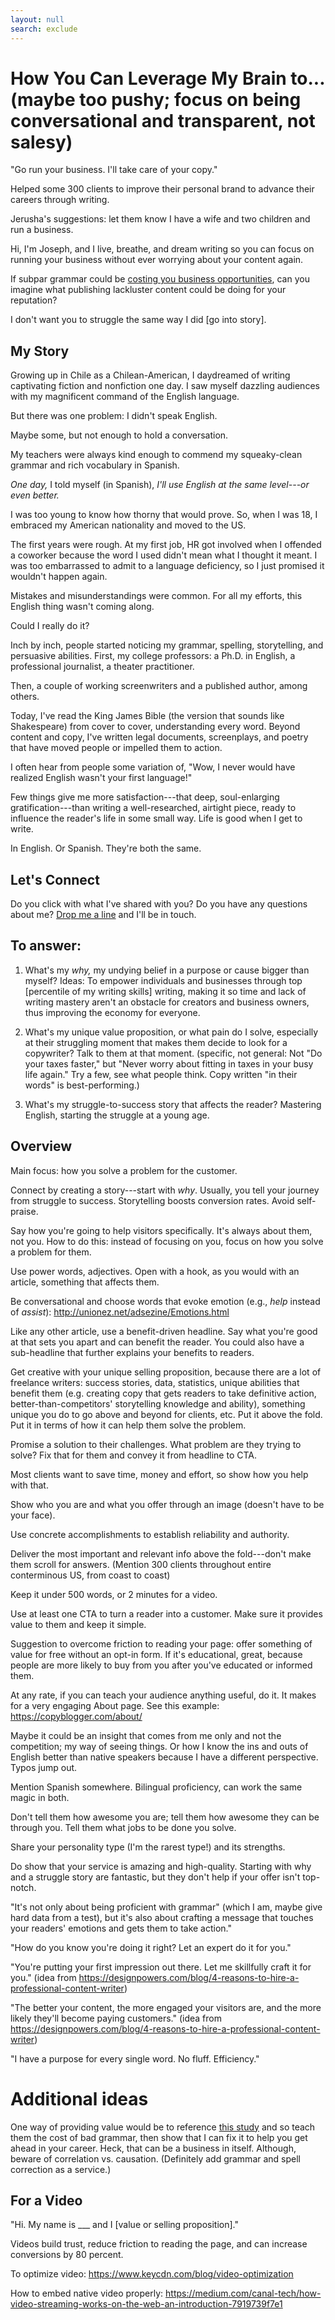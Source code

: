 ```yaml
---
layout: null
search: exclude
---
```



# How You Can Leverage My Brain to... (maybe too pushy; focus on being conversational and transparent, not salesy)

"Go run your business. I'll take care of your copy."

Helped some 300 clients to improve their personal brand to advance their careers through writing.

Jerusha's suggestions: let them know I have a wife and two children and run a business.




Hi, I'm Joseph, and I live, breathe, and dream writing so you can focus on running your business without ever worrying about your content again.

If subpar grammar could be [costing you business opportunities](https://hbr.org/2013/03/good-grammar-should-be-everyon), can you imagine what publishing lackluster content could be doing for your reputation?

I don't want you to struggle the same way I did [go into story].

## My Story

Growing up in Chile as a Chilean-American, I daydreamed of writing captivating fiction and nonfiction one day. I saw myself dazzling audiences with my magnificent command of the English language.

But there was one problem: I didn't speak English.

Maybe some, but not enough to hold a conversation.

My teachers were always kind enough to commend my squeaky-clean grammar and rich vocabulary in Spanish.

*One day,* I told myself (in Spanish), *I'll use English at the same level---or even better.*

I was too young to know how thorny that would prove. So, when I was 18, I embraced my American nationality and moved to the US.

The first years were rough. At my first job, HR got involved when I offended a coworker because the word I used didn't mean what I thought it meant. I was too embarrassed to admit to a language deficiency, so I just promised it wouldn't happen again.

Mistakes and misunderstandings were common. For all my efforts, this English thing wasn't coming along.

Could I really do it?

Inch by inch, people started noticing my grammar, spelling, storytelling, and persuasive abilities. First, my college professors: a Ph.D. in English, a professional journalist, a theater practitioner.

Then, a couple of working screenwriters and a published author, among others.

Today, I've read the King James Bible (the version that sounds like Shakespeare) from cover to cover, understanding every word. Beyond content and copy, I've written legal documents, screenplays, and poetry that have moved people or impelled them to action.

I often hear from people some variation of, "Wow, I never would have realized English wasn't your first language!"

Few things give me more satisfaction---that deep, soul-enlarging gratification---than writing a well-researched, airtight piece, ready to influence the reader's life in some small way. Life is good when I get to write.

In English. Or Spanish. They're both the same.

## Let's Connect

Do you click with what I've shared with you? Do you have any questions about me? [Drop me a line](/contact) and I'll be in touch.







## To answer:

1. What's my *why,* my undying belief in a purpose or cause bigger than myself? Ideas: To empower individuals and businesses through top [percentile of my writing skills] writing, making it so time and lack of writing mastery aren't an obstacle for creators and business owners, thus improving the economy for everyone.

2. What's my unique value proposition, or what pain do I solve, especially at their struggling moment that makes them decide to look for a copywriter? Talk to them at that moment. (specific, not general: Not "Do your taxes faster," but "Never worry about fitting in taxes in your busy life again." Try a few, see what people think. Copy written "in their words" is best-performing.)

3. What's my struggle-to-success story that affects the reader? Mastering English, starting the struggle at a young age.



## Overview

Main focus: how you solve a problem for the customer.

Connect by creating a story---start with *why*. Usually, you tell your journey from struggle to success. Storytelling boosts conversion rates. Avoid self-praise.

Say how you're going to help visitors specifically. It's always about them, not you. How to do this: instead of focusing on you, focus on how you solve a problem for them.

Use power words, adjectives. Open with a hook, as you would with an article, something that affects them.

Be conversational and choose words that evoke emotion (e.g., *help* instead of *assist*): http://unionez.net/adsezine/Emotions.html

Like any other article, use a benefit-driven headline. Say what you're good at that sets you apart and can benefit the reader. You could also have a sub-headline that further explains your benefits to readers.

Get creative with your unique selling proposition, because there are a lot of freelance writers: success stories, data, statistics, unique abilities that benefit them (e.g. creating copy that gets readers to take definitive action, better-than-competitors' storytelling knowledge and ability), something unique you do to go above and beyond for clients, etc. Put it above the fold. Put it in terms of how it can help them solve the problem.

Promise a solution to their challenges. What problem are they trying to solve? Fix that for them and convey it from headline to CTA.

Most clients want to save time, money and effort, so show how you help with that.

Show who you are and what you offer through an image (doesn't have to be your face).

Use concrete accomplishments to establish reliability and authority.

Deliver the most important and relevant info above the fold---don't make them scroll for answers. (Mention 300 clients throughout entire conterminous US, from coast to coast)

Keep it under 500 words, or 2 minutes for a video.

Use at least one CTA to turn a reader into a customer. Make sure it provides value to them and keep it simple.

Suggestion to overcome friction to reading your page: offer something of value for free without an opt-in form. If it's educational, great, because people are more likely to buy from you after you've educated or informed them.

At any rate, if you can teach your audience anything useful, do it. It makes for a very engaging About page. See this example: https://copyblogger.com/about/

Maybe it could be an insight that comes from me only and not the competition; my way of seeing things. Or how I know the ins and outs of English better than native speakers because I have a different perspective. Typos jump out.

Mention Spanish somewhere. Bilingual proficiency, can work the same magic in both.

Don't tell them how awesome you are; tell them how awesome they can be through you. Tell them what jobs to be done you solve.

Share your personality type (I'm the rarest type!) and its strengths.

Do show that your service is amazing and high-quality. Starting with why and a struggle story are fantastic, but they don't help if your offer isn't top-notch.

"It's not only about being proficient with grammar" (which I am, maybe give hard data from a test), but it's also about crafting a message that touches your readers' emotions and gets them to take action."

"How do you know you're doing it right? Let an expert do it for you."

"You're putting your first impression out there. Let me skillfully craft it for you." (idea from https://designpowers.com/blog/4-reasons-to-hire-a-professional-content-writer)

"The better your content, the more engaged your visitors are, and the more likely they'll become paying customers." (idea from https://designpowers.com/blog/4-reasons-to-hire-a-professional-content-writer)

"I have a purpose for every single word. No fluff. Efficiency."



# Additional ideas

One way of providing value would be to reference [this study](https://hbr.org/2013/03/good-grammar-should-be-everyon) and so teach them the cost of bad grammar, then show that I can fix it to help you get ahead in your career. Heck, that can be a business in itself. Although, beware of correlation vs. causation. (Definitely add grammar and spell correction as a service.)



## For a Video

"Hi. My name is ___ and I [value or selling proposition]."

Videos build trust, reduce friction to reading the page, and can increase conversions by 80 percent.

To optimize video: https://www.keycdn.com/blog/video-optimization

How to embed native video properly: https://medium.com/canal-tech/how-video-streaming-works-on-the-web-an-introduction-7919739f7e1
